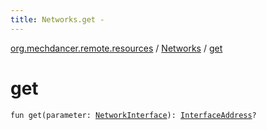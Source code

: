 ```yaml
---
title: Networks.get - 
---
```


[org.mechdancer.remote.resources](../index.html) / [Networks](index.html) / [get](./get.html)

# get

`fun get(parameter: `[`NetworkInterface`](http://docs.oracle.com/javase/6/docs/api/java/net/NetworkInterface.html)`): `[`InterfaceAddress`](http://docs.oracle.com/javase/6/docs/api/java/net/InterfaceAddress.html)`?`